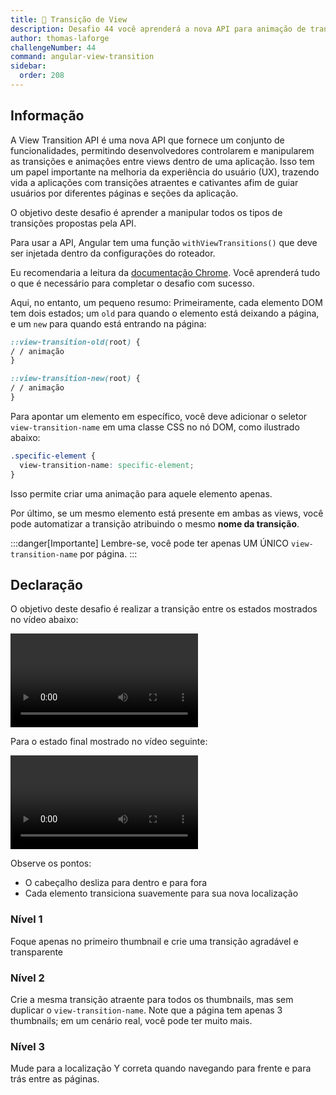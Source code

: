 ```yaml
---
title: 🔴 Transição de View
description: Desafio 44 você aprenderá a nova API para animação de transição de view
author: thomas-laforge
challengeNumber: 44
command: angular-view-transition
sidebar:
  order: 208
---
```


## Informação

A View Transition API é uma nova API que fornece um conjunto de funcionalidades, permitindo desenvolvedores controlarem e manipularem as transições e animações entre views dentro de uma aplicação.
Isso tem um papel importante na melhoria da experiência do usuário (UX), trazendo vida a aplicações com transições atraentes e cativantes afim de guiar usuários por diferentes páginas e seções da aplicação.

O objetivo deste desafio é aprender a manipular todos os tipos de transições propostas pela API.

Para usar a API, Angular tem uma função `withViewTransitions()` que deve ser injetada dentro da configurações do roteador.

Eu recomendaria a leitura da [documentação Chrome](https://developer.chrome.com/docs/web-platform/view-transitions). Você aprenderá tudo o que é necessário para completar o desafio com sucesso.

Aqui, no entanto, um pequeno resumo:
Primeiramente, cada elemento DOM tem dois estados; um `old` para quando o elemento está deixando a página, e um `new` para quando está entrando na página:

```css
::view-transition-old(root) {
/ / animação
}

::view-transition-new(root) {
/ / animação
}
```

Para apontar um elemento em específico, você deve adicionar o seletor `view-transition-name` em uma classe CSS no nó DOM, como ilustrado abaixo:

```css
.specific-element {
  view-transition-name: specific-element;
}
```

Isso permite criar uma animação para aquele elemento apenas.

Por último, se um mesmo elemento está presente em ambas as views, você pode automatizar a transição atribuindo o mesmo **nome da transição**.

:::danger[Importante]
Lembre-se, você pode ter apenas UM ÚNICO `view-transition-name` por página.
:::

## Declaração

O objetivo deste desafio é realizar a transição entre os estados mostrados no vídeo abaixo:

<video controls src="https://github.com/tomalaforge/angular-challenges/assets/30832608/1e247bc4-3826-4e1c-afb0-aebdfec2ee85">
</video>

Para o estado final mostrado no vídeo seguinte:

<video controls src="https://github.com/tomalaforge/angular-challenges/assets/30832608/27850781-a948-4ed6-a7e4-096473b755aa">
</video>

Observe os pontos:

- O cabeçalho desliza para dentro e para fora
- Cada elemento transiciona suavemente para sua nova localização

### Nível 1

Foque apenas no primeiro thumbnail e crie uma transição agradável e transparente

### Nível 2

Crie a mesma transição atraente para todos os thumbnails, mas sem duplicar o `view-transition-name`. Note que a página tem apenas 3 thumbnails; em um cenário real, você pode ter muito mais.

### Nível 3

Mude para a localização Y correta quando navegando para frente e para trás entre as páginas.
